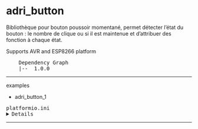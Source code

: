 # adri_button

Bibliothèque pour bouton poussoir momentané, permet détecter l’état du bouton : le nombre de clique ou si il est maintenue et d’attribuer des fonction à chaque état.


Supports AVR and ESP8266 platform

<pre>
    Dependency Graph
    |-- <adri_button> 1.0.0    
</pre>

<hr>examples

- adri_button_1
<pre>
platformio.ini
<details>
[env:nodemcuv2]
platform=espressif8266
board=nodemcuv2
framework=arduino
lib_extra_dirs= ${env.lib_extra_dirs}
[platformio]
src_dir= ${env.src_dir}

</details></pre><hr>